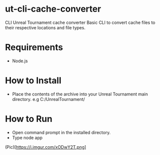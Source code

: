 # ut-cli-cache-converter
 CLI Unreal Tournament cache converter
 Basic CLI to convert cache files to their respective locations and file types.

# Requirements
- Node.js


# How to Install
- Place the contents of the archive into your Unreal Tournament main directory. e.g C:/UnrealTournament/

# How to Run
- Open command prompt in the installed directory.
- Type node app


(Pic)[https://i.imgur.com/xODwY2T.png]